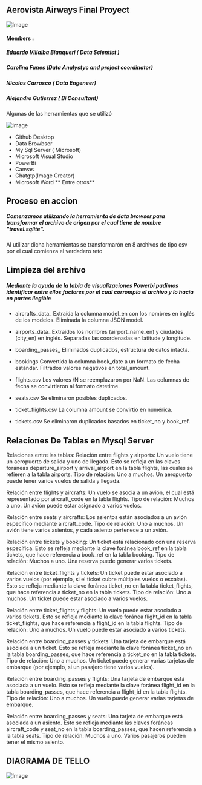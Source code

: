 ## Aerovista Airways Final Proyect

![Image](https://github.com/user-attachments/assets/18c44701-1191-4597-a040-6cde71fa057d)

#### Members : 
##### Eduardo Villalba Bianqueri ( Data Scientist  )
##### Carolina Funes (Data Analystyc and project coordinator)
##### Nicolas Carrasco ( Data Engeneer)
#####  Alejandro Gutierrez ( Bi Consultant)
<p>
Algunas de las herramientas que se utilizó
</p>

![Image](https://github.com/user-attachments/assets/eda5ee04-4971-478b-8a02-385c3c91603c)

- Github Desktop
- Data Browbser
- My Sql Server ( Microsoft)
- Microsoft Visual Studio
- PowerBi
- Canvas
- Chatgtp(Image Creator)
- Microsoft Word 
 ** Entre otros**
##  Proceso en accion 
#####  Comenzamos utilizando la herramienta de data browser para transformar el archivo de origen por el cual tiene de nombre "travel.sqlite".
Al utilizar dicha herramientas se transformarón en 8 archivos de tipo csv por el cual comienza el verdadero reto 
## Limpieza del archivo 
##### Mediante la ayuda de la tabla de visualizacíones Powerbi pudimos identificar entre ellos factores por el cual corrompia el archivo y lo hacia en partes ilegible 
* aircrafts_data_
Extraída la columna model_en con los nombres en inglés de los modelos.
Eliminada la columna JSON model.

* airports_data_
Extraídos los nombres (airport_name_en) y ciudades (city_en) en inglés.
Separadas las coordenadas en latitude y longitude.

* boarding_passes_
Eliminados duplicados, estructura de datos intacta.

* bookings
Convertida la columna book_date a un formato de fecha estándar.
Filtrados valores negativos en total_amount.

* flights.csv
Los valores \N se reemplazaron por NaN.
Las columnas de fecha se convirtieron al formato datetime.

* seats.csv
Se eliminaron posibles duplicados.

* ticket_flights.csv
La columna amount se convirtió en numérica.

* tickets.csv
Se eliminaron duplicados basados en ticket_no y book_ref.
## Relacíones De Tablas en Mysql Server


Relaciones entre las tablas:
Relación entre flights y airports:
Un vuelo tiene un aeropuerto de salida y uno de llegada. Esto se refleja en las claves foráneas departure_airport y arrival_airport en la tabla flights, las cuales se refieren a la tabla airports.
Tipo de relación: Uno a muchos.
Un aeropuerto puede tener varios vuelos de salida y llegada.

Relación entre flights y aircrafts:
Un vuelo se asocia a un avión, el cual está representado por aircraft_code en la tabla flights.
Tipo de relación: Muchos a uno.
Un avión puede estar asignado a varios vuelos.

Relación entre seats y aircrafts:
Los asientos están asociados a un avión específico mediante aircraft_code.
Tipo de relación: Uno a muchos.
Un avión tiene varios asientos, y cada asiento pertenece a un avión.

Relación entre tickets y booking:
Un ticket está relacionado con una reserva específica. Esto se refleja mediante la clave foránea book_ref en la tabla tickets, que hace referencia a book_ref en la tabla booking.
Tipo de relación: Muchos a uno.
Una reserva puede generar varios tickets.

Relación entre ticket_flights y tickets:
Un ticket puede estar asociado a varios vuelos (por ejemplo, si el ticket cubre múltiples vuelos o escalas). Esto se refleja mediante la clave foránea ticket_no en la tabla ticket_flights, que hace referencia a ticket_no en la tabla tickets.
Tipo de relación: Uno a muchos.
Un ticket puede estar asociado a varios vuelos.

Relación entre ticket_flights y flights:
Un vuelo puede estar asociado a varios tickets. Esto se refleja mediante la clave foránea flight_id en la tabla ticket_flights, que hace referencia a flight_id en la tabla flights.
Tipo de relación: Uno a muchos.
Un vuelo puede estar asociado a varios tickets.

Relación entre boarding_passes y tickets:
Una tarjeta de embarque está asociada a un ticket. Esto se refleja mediante la clave foránea ticket_no en la tabla boarding_passes, que hace referencia a ticket_no en la tabla tickets.
Tipo de relación: Uno a muchos.
Un ticket puede generar varias tarjetas de embarque (por ejemplo, si un pasajero tiene varios vuelos).

Relación entre boarding_passes y flights:
Una tarjeta de embarque está asociada a un vuelo. Esto se refleja mediante la clave foránea flight_id en la tabla boarding_passes, que hace referencia a flight_id en la tabla flights.
Tipo de relación: Uno a muchos.
Un vuelo puede generar varias tarjetas de embarque.

Relación entre boarding_passes y seats:
Una tarjeta de embarque está asociada a un asiento. Esto se refleja mediante las claves foráneas aircraft_code y seat_no en la tabla boarding_passes, que hacen referencia a la tabla seats.
Tipo de relación: Muchos a uno.
Varios pasajeros pueden tener el mismo asiento.
## DIAGRAMA DE TELLO
![Image](https://github.com/user-attachments/assets/12267b8b-1ab1-48b9-bac2-427c534d1a9a)
